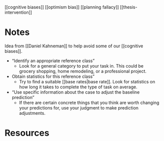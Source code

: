 [[cognitive biases]]
[[optimism bias]]
[[planning fallacy]]
[[thesis-intervention]]

# Notes
Idea from [[Daniel Kahneman]] to help avoid some of our [[cognitive biases]].

- “Identify an appropriate reference class”
	- Look for a general category to put your task in. This could be grocery shopping, home remodeling, or a professional project.
- Obtain statistics for this reference class”
	- Try to find a suitable [[base rates|base rate]]. Look for statistics on how long it takes to complete the type of task on average.
- “Use specific information about the case to adjust the baseline prediction”
	- If there are certain concrete things that you think are worth changing your predictions for, use your judgment to make prediction adjustments.

# Resources
